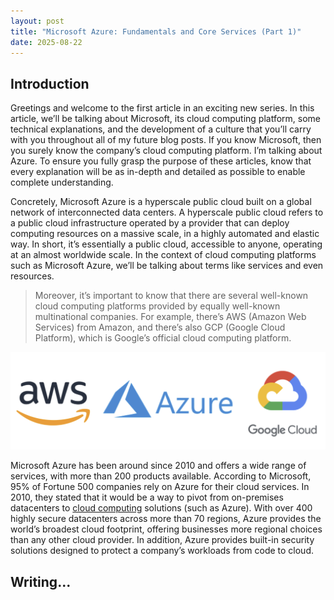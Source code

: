 ```yaml
---
layout: post
title: "Microsoft Azure: Fundamentals and Core Services (Part 1)"
date: 2025-08-22
---
```


## Introduction

Greetings and welcome to the first article in an exciting new series. In this article, we’ll be talking about Microsoft, its cloud computing platform, some technical explanations, and the development of a culture that you’ll carry with you throughout all of my future blog posts. If you know Microsoft, then you surely know the company’s cloud computing platform. I’m talking about Azure. To ensure you fully grasp the purpose of these articles, know that every explanation will be as in-depth and detailed as possible to enable complete understanding.

Concretely, Microsoft Azure is a hyperscale public cloud built on a global network of interconnected data centers. A hyperscale public cloud refers to a public cloud infrastructure operated by a provider that can deploy computing resources on a massive scale, in a highly automated and elastic way. In short, it’s essentially a public cloud, accessible to anyone, operating at an almost worldwide scale. In the context of cloud computing platforms such as Microsoft Azure, we’ll be talking about terms like services and even resources.

> Moreover, it’s important to know that there are several well-known cloud computing platforms provided by equally well-known multinational companies. For example, there’s AWS (Amazon Web Services) from Amazon, and there’s also GCP (Google Cloud Platform), which is Google’s official cloud computing platform.

![image](./images/image.png)

Microsoft Azure has been around since 2010 and offers a wide range of services, with more than 200 products available. According to Microsoft, 95% of Fortune 500 companies rely on Azure for their cloud services. In 2010, they stated that it would be a way to pivot from on-premises datacenters to [cloud computing](https://azure.microsoft.com/en-us/resources/cloud-computing-dictionary/what-is-cloud-computing) solutions (such as Azure). With over 400 highly secure datacenters across more than 70 regions, Azure provides the world’s broadest cloud footprint, offering businesses more regional choices than any other cloud provider. In addition, Azure provides built-in security solutions designed to protect a company’s workloads from code to cloud.

## Writing...
